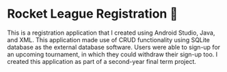 <h1>Rocket League Registration 🚗</h1>

<p>This is a registration application that I created using Android Studio, Java, and XML. This application made use of CRUD functionality using SQLite database as the external database software. Users were able to sign-up for an upcoming tournament, in which they could withdraw their sign-up too. I created this application as part of a second-year final term project.</p>
